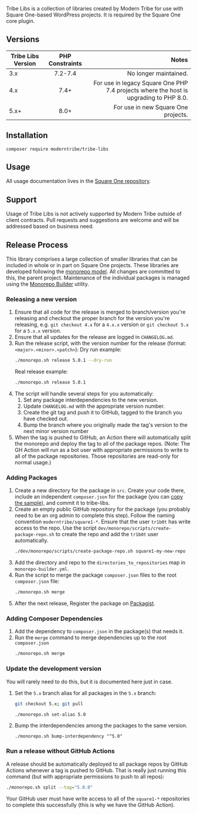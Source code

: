 Tribe Libs is a collection of libraries created by Modern Tribe
for use with Square One-based WordPress projects. It is required by the
Square One core plugin.

## Versions

| Tribe Libs Version | PHP Constraints |                                                                                 Notes |
|--------------------|:---------------:|--------------------------------------------------------------------------------------:|
| 3.x                |     7.2-7.4     |                                                                 No longer maintained. |
| 4.x                |      7.4+       | For use in legacy Square One PHP 7.4 projects where the host is upgrading to PHP 8.0. |
| 5.x+               |      8.0+       |                                                   For use in new Square One projects. |

## Installation

```
composer require moderntribe/tribe-libs
```

## Usage

All usage documentation lives in the [Square One repository](https://github.com/moderntribe/square-one/tree/master/docs).

## Support

Usage of Tribe Libs is not actively supported by Modern Tribe outside of client contracts. Pull requests and suggestions are welcome and will be addressed based on business need.

## Release Process

This library comprises a large collection of smaller libraries that can be included
in whole or in part on Square One projects. These libraries are developed
following the [monorepo model](https://gomonorepo.org/). All changes are
committed to this, the parent project. Maintenance of the individual packages
is managed using the [Monorepo Builder](https://github.com/Symplify/MonorepoBuilder) utility.

### Releasing a new version

1. Ensure that all code for the release is merged to branch/version you're releasing and checkout the proper branch for the version you're releasing, e.g. `git checkout 4.x` for a `4.x.x` version or `git checkout 5.x` for a `5.x.x` version.
1. Ensure that all updates for the release are logged in `CHANGELOG.md`.
1. Run the release script, with the version number for the release (format: `<major>.<minor>.<patch>`):
    Dry run example:
   ``` bash
   ./monorepo.sh release 5.0.1 --dry-run
   ```
   Real release example:
   ``` bash
   ./monorepo.sh release 5.0.1
   ``` 
1. The script will handle several steps for you automatically:
   1. Set any package interdependencies to the new version.
   1. Update `CHANGELOG.md` with the appropriate version number.
   1. Create the git tag and push it to GitHub, tagged to the branch you have checked out.
   1. Bump the branch where you originally made the tag's version to the next minor version number
1. When the tag is pushed to GitHub, an Action there will automatically split the monorepo and deploy the tag
   to all of the package repos. (Note: The GH Action will run as a bot user with appropriate permissions
   to write to all of the package repositories. Those repositories are read-only for normal usage.)

### Adding Packages

1. Create a new directory for the package in `src`. Create your code there, include an independent
   `composer.json` for the package (you can [copy the sample](dev/monorepo/samples/composer.json)),
   and commit it to tribe-libs.
1. Create an empty public GitHub repository for the package (you probably need to be an org admin to
   complete this step). Follow the naming convention `moderntribe/square1-*`. Ensure that the user `tr1b0t`
   has write access to the repo. Use the script `dev/monorepo/scripts/create-package-repo.sh`
   to create the repo and add the `tr1b0t` user automatically.
   ```bash
   ./dev/monorepo/scripts/create-package-repo.sh square1-my-new-repo
   ```
1. Add the directory and repo to the `directories_to_repositories` map
   in `monorepo-builder.yml`.
1. Run the script to merge the package `composer.json` files to the root
   `composer.json` file:
   ```bash
   ./monorepo.sh merge
   ```
1. After the next release, Register the package on [Packagist](https://packagist.org/packages/submit).

### Adding Composer Dependencies

1. Add the dependency to `composer.json` in the package(s) that needs it.
1. Run the `merge` command to merge dependencies up to the root `composer.json`
   ```bash
   ./monorepo.sh merge
   ```

### Update the development version

You will rarely need to do this, but it is documented here just in case.

1. Set the `5.x` branch alias for all packages in the `5.x` branch:

   ```bash
   git checkout 5.x; git pull
   ``` 

   ```bash
   ./monorepo.sh set-alias 5.0
   ```
1. Bump the interdependencies among the packages to the same version.
   ```
   ./monorepo.sh bump-interdependency "^5.0"
   ```

### Run a release without GitHub Actions

A release should be automatically deployed to all package repos by GitHub Actions whenever a tag
is pushed to GitHub. That is really just running this command (but with appropriate permissions to push to all repos):

```bash
./monorepo.sh split --tag="5.0.0"
```

Your GitHub user must have write access to all of the `square1-*` repositories to complete this successfully (this is
why we have the GitHub Action).

